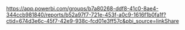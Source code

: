 https://app.powerbi.com/groups/b7a80268-ddf8-41c0-8ae4-344ccb981840/reports/b52a97f7-721e-453f-a0c9-1616f1b0fa1f?ctid=674d3e6c-45f7-42e9-938c-fcd01e3ff57c&pbi_source=linkShare
